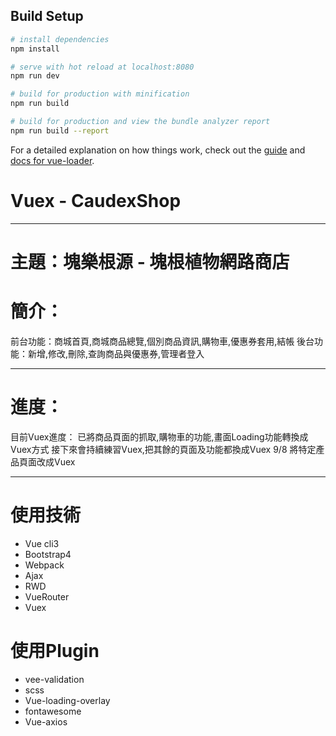 ## Build Setup

``` bash
# install dependencies
npm install

# serve with hot reload at localhost:8080
npm run dev

# build for production with minification
npm run build

# build for production and view the bundle analyzer report
npm run build --report
```

For a detailed explanation on how things work, check out the [guide](http://vuejs-templates.github.io/webpack/) and [docs for vue-loader](http://vuejs.github.io/vue-loader).
# Vuex - CaudexShop


***

# 主題：塊樂根源 - 塊根植物網路商店
# 簡介：
前台功能：商城首頁,商城商品總覽,個別商品資訊,購物車,優惠券套用,結帳
後台功能：新增,修改,刪除,查詢商品與優惠券,管理者登入
***
# 進度：
目前Vuex進度：
已將商品頁面的抓取,購物車的功能,畫面Loading功能轉換成Vuex方式
接下來會持續練習Vuex,把其餘的頁面及功能都換成Vuex
9/8 將特定產品頁面改成Vuex
***
# 使用技術
* Vue cli3
* Bootstrap4
* Webpack
* Ajax
* RWD
* VueRouter
* Vuex
# 使用Plugin
* vee-validation
* scss
* Vue-loading-overlay
* fontawesome
* Vue-axios
